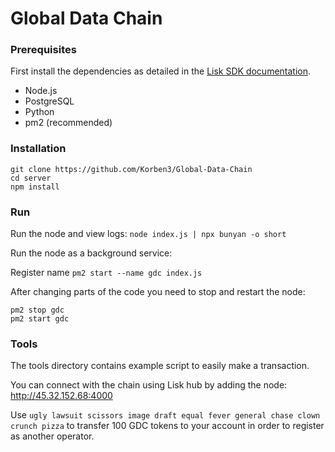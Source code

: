 # Global Data Chain 

### Prerequisites

First install the dependencies as detailed in the [Lisk SDK documentation](https://lisk.io/documentation/lisk-sdk/setup).

- Node.js
- PostgreSQL
- Python
- pm2 (recommended)

### Installation

```
git clone https://github.com/Korben3/Global-Data-Chain
cd server
npm install
```

### Run

Run the node and view logs: `node index.js | npx bunyan -o short`

Run the node as a background service:

Register name `pm2 start --name gdc index.js`

After changing parts of the code you need to stop and restart the node:

```
pm2 stop gdc
pm2 start gdc
```

### Tools

The tools directory contains example script to easily make a transaction.

You can connect with the chain using Lisk hub by adding the node: http://45.32.152.68:4000

Use `ugly lawsuit scissors image draft equal fever general chase clown crunch pizza` to transfer 100 GDC tokens to your account in order to register as another operator.
